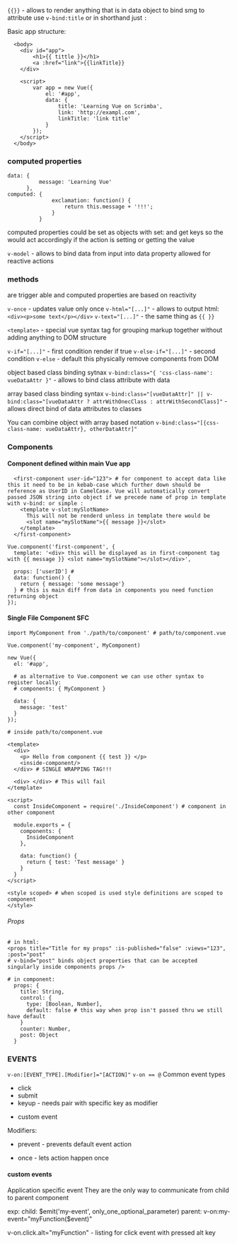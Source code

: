 `{{}}` - allows to render anything that is in data object
to bind smg to attribute use `v-bind:title` or in shorthand just `:`

Basic app structure:

```vue
  <body>
    <div id="app">
        <h1>{{ tittle }}</h1>
        <a :href="link">{{linkTitle}}
    </div>

    <script>
        var app = new Vue({
            el: '#app',
            data: {
                title: 'Learning Vue on Scrimba',
                link: 'http://exampl.com',
                linkTitle: 'link title'
            }
        });
    </script>
  </body>
```

### computed properties

```vue
data: {
          message: 'Learning Vue'
      },
computed: {
              exclamation: function() {
                  return this.message + '!!!';
              }
          }
```
computed properties could be set as objects with set: and get keys so the would
act accordingly if the action is setting or getting the value

`v-model` - allows to bind data from input into data property allowed for reactive actions

### methods
are trigger able and computed properties are based on reactivity

`v-once` - updates value only once
`v-html="[...]"` - allows to output html: `<div><p>some text</p></div>`
`v-text="[...]"` - the same thing as `{{ }}`

`<template>` - special vue syntax tag for grouping markup together without adding anything to DOM structure

`v-if="[...]"` - first condition render if true
`v-else-if="[...]"` - second condition
`v-else`       - default
this physically remove components from DOM

object based class binding sytnax
`v-bind:class="{ 'css-class-name': vueDataAttr }"` - allows to bind class attribute with data

array based class binding syntax
`v-bind:class="[vueDataAttr]" || v-bind:class="[vueDataAttr ? attrWithOnecClass : attrWithSecondClass]"` - allows direct bind of data attributes to classes

You can combine object with array based notation
`v-bind:class="[{css-class-name: vueDataAttr}, otherDataAttr]"`

### Components

#### Component defined within main Vue app

```vue
  <first-component user-id="123"> # for component to accept data like this it need to be in kebab-case which further down should be reference as UserID in CamelCase. Vue will automatically convert passed JSON string into object if we precede name of prop in template with v-bind: or simple :
    <template v-slot:mySlotName>
      This will not be renderd unless in template there would be
      <slot name="mySlotName">{{ message }}</slot>
    </template>
  </first-component>

Vue.component('first-component', {
  template: '<div> this will be displayed as in first-component tag with {{ message }} <slot name="mySlotName"></slot></div>',

  props: ['userID'] #
  data: function() {
    return { message: 'some message'}
  } # this is main diff from data in components you need function returning object
});
```
#### Single File Component SFC

```vue
import MyComponent from './path/to/component' # path/to/component.vue

Vue.component('my-component', MyComponent)

new Vue({
  el: '#app',

  # as alternative to Vue.component we can use other syntax to register locally:
  # components: { MyComponent }

  data: {
    message: 'test'
  }
});

# inside path/to/component.vue

<template>
  <div>
    <p> Hello from component {{ test }} </p>
    <inside-component/>
  </div> # SINGLE WRAPPING TAG!!!

  <div> </div> # This will fail
</template>

<script>
  const InsideComponent = require('./InsideComponent') # component in other component

  module.exports = {
    components: {
      InsideComponent
    },

    data: function() {
      return { test: 'Test message' }
    }
  }
</script>

<style scoped> # when scoped is used style definitions are scoped to component
</style>
```

###### Props

```vue
# in html:
<props title="Title for my props" :is-published="false" :views="123", :post="post"
# v-bind="post" binds object properties that can be accepted singularly inside components props />

# in component:
  props: {
    title: String,
    control: {
      type: [Boolean, Number],
      default: false # this way when prop isn't passed thru we still have default
    }
    counter: Number,
    post: Object
  }
```

### EVENTS
` v-on:[EVENT_TYPE].[Modifier]="[ACTION]" `
` v-on == @ `
Common event types
  * click
  * submit
  * keyup - needs pair with specific key as modifier
  <!-- keyup.escape="someFunciton" -->
  * custom event

Modifiers:
  * prevent - prevents default event action
  <!-- v-on:click.prevent="someFunction" -->
  * once - lets action happen once

#### custom events
Application specific event
They are the only way to communicate from child to parent component

exp:
child:
  $emit('my-event', only_one_optional_parameter)
parent:
  v-on:my-event="myFunction($event)"


v-on.click.alt="myFunction" - listing for click event with pressed alt key




